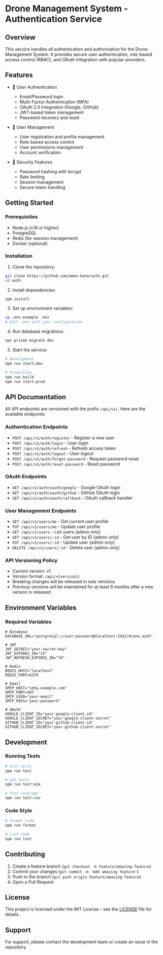 # Drone Management System - Authentication Service

## Overview
This service handles all authentication and authorization for the Drone Management System. It provides secure user authentication, role-based access control (RBAC), and OAuth integration with popular providers.

## Features
- 🔐 User Authentication
  - Email/Password login
  - Multi-Factor Authentication (MFA)
  - OAuth 2.0 Integration (Google, GitHub)
  - JWT-based token management
  - Password recovery and reset

- 👥 User Management
  - User registration and profile management
  - Role-based access control
  - User permissions management
  - Account verification

- 🔑 Security Features
  - Password hashing with bcrypt
  - Rate limiting
  - Session management
  - Secure token handling

## Getting Started

### Prerequisites
- Node.js (v18 or higher)
- PostgreSQL
- Redis (for session management)
- Docker (optional)

### Installation

1. Clone the repository:
```bash
git clone https://github.com/aman-kano/auth.git
cd auth
```

2. Install dependencies:
```bash
npm install
```

3. Set up environment variables:
```bash
cp .env.example .env
# Edit .env with your configuration
```

4. Run database migrations:
```bash
npx prisma migrate dev
```

5. Start the service:
```bash
# Development
npm run start:dev

# Production
npm run build
npm run start:prod
```

## API Documentation

All API endpoints are versioned with the prefix `/api/v1/`. Here are the available endpoints:

### Authentication Endpoints
- `POST /api/v1/auth/register` - Register a new user
- `POST /api/v1/auth/login` - User login
- `POST /api/v1/auth/refresh` - Refresh access token
- `POST /api/v1/auth/logout` - User logout
- `POST /api/v1/auth/forgot-password` - Request password reset
- `POST /api/v1/auth/reset-password` - Reset password

### OAuth Endpoints
- `GET /api/v1/auth/oauth/google` - Google OAuth login
- `GET /api/v1/auth/oauth/github` - GitHub OAuth login
- `GET /api/v1/auth/oauth/callback` - OAuth callback handler

### User Management Endpoints
- `GET /api/v1/users/me` - Get current user profile
- `PUT /api/v1/users/me` - Update user profile
- `GET /api/v1/users` - List users (admin only)
- `GET /api/v1/users/:id` - Get user by ID (admin only)
- `PUT /api/v1/users/:id` - Update user (admin only)
- `DELETE /api/v1/users/:id` - Delete user (admin only)

### API Versioning Policy
- Current version: v1
- Version format: `/api/v{version}/`
- Breaking changes will be released in new versions
- Previous versions will be maintained for at least 6 months after a new version is released

## Environment Variables

### Required Variables
```env
# Database
DATABASE_URL="postgresql://user:password@localhost:5432/drone_auth"

# JWT
JWT_SECRET="your-secret-key"
JWT_EXPIRES_IN="1h"
JWT_REFRESH_EXPIRES_IN="7d"

# Redis
REDIS_HOST="localhost"
REDIS_PORT=6379

# Email
SMTP_HOST="smtp.example.com"
SMTP_PORT=587
SMTP_USER="your-email"
SMTP_PASS="your-password"

# OAuth
GOOGLE_CLIENT_ID="your-google-client-id"
GOOGLE_CLIENT_SECRET="your-google-client-secret"
GITHUB_CLIENT_ID="your-github-client-id"
GITHUB_CLIENT_SECRET="your-github-client-secret"
```

## Development

### Running Tests
```bash
# Unit tests
npm run test

# e2e tests
npm run test:e2e

# Test coverage
npm run test:cov
```

### Code Style
```bash
# Format code
npm run format

# Lint code
npm run lint
```

## Contributing
1. Create a feature branch (`git checkout -b feature/amazing-feature`)
2. Commit your changes (`git commit -m 'Add amazing feature'`)
3. Push to the branch (`git push origin feature/amazing-feature`)
4. Open a Pull Request

## License
This project is licensed under the MIT License - see the [LICENSE](LICENSE) file for details.

## Support
For support, please contact the development team or create an issue in the repository. 
